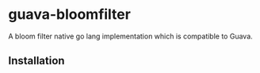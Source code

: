 # guava-bloomfilter
A bloom filter native go lang implementation which is compatible to Guava.

## Installation


